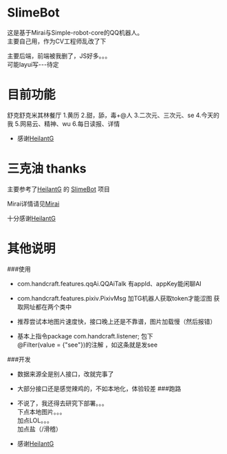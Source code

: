 # SlimeBot

这是基于Mirai与Simple-robot-core的QQ机器人。  
主要自己用，作为CV工程师乱改了下  

主要后端，前端被我删了，JS好多。。。  
 可能layui写---待定

# 目前功能

舒克舒克米其林餐厅
1.黄历
2.甜，舔，毒+@人
3.二次元、三次元、se
4.今天的我
5.网易云、精神、wu
6.每日读报、详情

-  感谢[HeilantG](https://github.com/HeilantG/) 

# 三克油 thanks

主要参考了[HeilantG](https://github.com/HeilantG/) 的
[SlimeBot](https://github.com/HeilantG/SlimeBot/) 项目  

Mirai详情请见[Mirai](https://github.com/mamoe/mirai)

十分感谢[HeilantG](https://github.com/HeilantG/SlimeBot/) 

# 其他说明

###使用 
-  com.handcraft.features.qqAi.QQAiTalk  有appId、appKey能闲聊AI
 - com.handcraft.features.pixiv.PixivMsg  加TG机器人获取token才能涩图        获取网址都在两个类中
 
 - 推荐尝试本地图片速度快，接口晚上还是不靠谱，图片加载慢（然后报错）
 
-  基本上指令package com.handcraft.listener;  包下  
@Filter(value = {"see"})的注解 ，如这条就是发see


###开发
-  数据来源全是别人接口，改就完事了

-  大部分接口还是感觉辣鸡的，不如本地化，体验较差
###跑路
-  不说了，我还得去研究下部署。。。  
下点本地图片。。。  
加点LOL。。。  
加点盐（/滑稽）


-  感谢[HeilantG](https://github.com/HeilantG/) 
